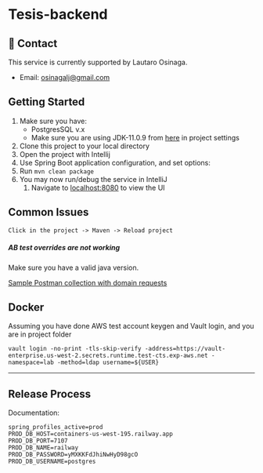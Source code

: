 # Tesis-backend

## 👥 Contact
This service is currently supported by Lautaro Osinaga. 

* Email: osinagalj@gmail.com

## Getting Started
1. Make sure you have:
    - PostgresSQL v.x
    - Make sure you are using JDK-11.0.9 from [here](https://www.oracle.com/java/technologies/javase/jdk11-archive-downloads.html)  in project settings
2. Clone this project to your local directory
3. Open the project with Intellij
4. Use Spring Boot application configuration, and set options:
5. Run `mvn clean package`
6. You may now run/debug the service in IntelliJ
    1. Navigate to [localhost:8080](http://localhost:8080/) to view the UI


## Common Issues
`Click in the project -> Maven -> Reload project`


##### AB test overrides are not working
Make sure you have a valid java version.

[Sample Postman collection with domain requests](https://www.postman.com/collections/89f2152703290211f1c8)

## Docker

Assuming you have done AWS test account keygen and Vault login, and you are in project folder

```
vault login -no-print -tls-skip-verify -address=https://vault-enterprise.us-west-2.secrets.runtime.test-cts.exp-aws.net -namespace=lab -method=ldap username=${USER}
```

------------
## Release Process
Documentation: 

```properties
spring_profiles_active=prod
PROD_DB_HOST=containers-us-west-195.railway.app
PROD_DB_PORT=7107
PROD_DB_NAME=railway
PROD_DB_PASSWORD=yMXKKFdJhiNwHyD98gcO
PROD_DB_USERNAME=postgres
```
